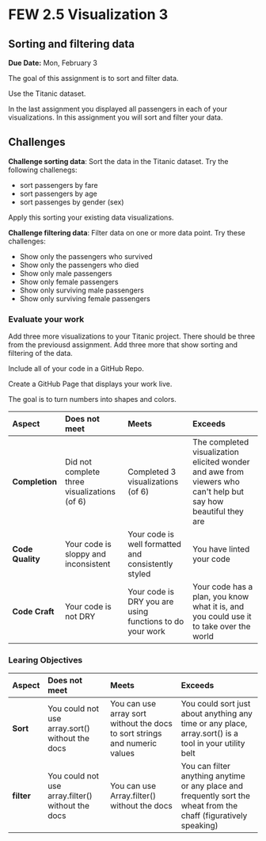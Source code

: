 # FEW 2.5 Visualization 3

## Sorting and filtering data

**Due Date:** Mon, February 3

The goal of this assignment is to sort and filter data. 

Use the Titanic dataset.

In the last assignment you displayed all passengers in each of your visualizations. In this assignment you will sort and filter your data. 

## Challenges 

**Challenge sorting data**: Sort the data in the Titanic dataset. Try the following challenegs: 

- sort passengers by fare
- sort passengers by age
- sort passenges by gender (sex)

Apply this sorting your existing data visualizations. 

**Challenge filtering data**: Filter data on one or more data point. Try these challenges: 

- Show only the passengers who survived
- Show only the passengers who died
- Show only male passengers
- Show only female passengers
- Show only surviving male passengers
- Show only surviving female passengers

### Evaluate your work

Add three more visualizations to your Titanic project. There should be three from the previousd assignment. Add three more that show sorting and filtering of the data. 

Include all of your code in a GitHub Repo.

Create a GitHub Page that displays your work live.

The goal is to turn numbers into shapes and colors.

| Aspect | Does not meet | Meets | Exceeds |
|:------------|:-------------|:------|:--------|
| **Completion** | Did not complete three visualizations (of 6) | Completed 3 visualizations (of 6) | The completed visualization elicited wonder and awe from viewers who can't help but say how beautiful they are |
| **Code Quality** | Your code is sloppy and inconsistent | Your code is well formatted and consistently styled | You have linted your code | 
| **Code Craft** | Your code is not DRY | Your code is DRY you are using functions to do your work | Your code has a plan, you know what it is, and you could use it to take over the world |

### Learing Objectives 

| Aspect | Does not meet | Meets | Exceeds |
|:-------|:--------------|:------|:--------|
| **Sort** | You could not use array.sort() without the docs | You can use array sort without the docs to sort strings and numeric values| You could sort just about anything any time or any place, array.sort() is a tool in your utility belt |
| **filter** | You could not use array.filter() without the docs | You can use Array.filter() without the docs | You can filter anything anytime or any place and frequently sort the wheat from the chaff (figuratively speaking) |